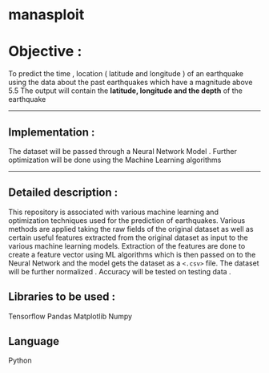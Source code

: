 # manasploit

# Objective :
To predict the time , location ( latitude and longitude ) of an earthquake using the data about the past earthquakes which have a magnitude above 5.5 
The output will contain the **latitude, longitude and the depth** of the earthquake
- - - -
## Implementation : 
The dataset will be passed through a Neural Network Model .
Further optimization will be done using the Machine Learning algorithms
- - - -
## Detailed description :

This repository is associated with various machine learning and optimization techniques used for the prediction of earthquakes. 
Various methods are applied taking the raw fields of the original dataset as well as certain useful features extracted from the original dataset as input to the various machine learning models.
Extraction of the features are done to create a feature vector using ML algorithms which is then passed on to the Neural Network and the model gets the dataset as a `<.csv>` file.
The dataset will be further normalized .
Accuracy will be tested on testing data .

## Libraries to be used :

Tensorflow
Pandas
Matplotlib
Numpy

## Language
Python
